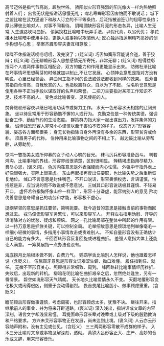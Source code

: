 高节迈俗是指气节高尚，超脱世俗。
骄阳似火形容强烈的阳光像火一样灼热地照射着人们；
出言无状是指讲话傲慢无礼；
噤若寒蝉形容因害怕而不敢说话；
城下之盟比喻在武力逼迫下和敌人订立的不平等条约，后泛指被迫签订的屈辱性条约；
厚此薄彼比喻对人、对事不同看待。
阴晴圆缺形容月亮的形态各异，比喻人生无常,人生道路坎坷曲折。
偷梁换柱比喻暗中玩弄手法，以假代真，以劣代优；
移花接木比喻暗中使用手段，更换人或事物以欺骗他人;
匠心独运指运用精巧高妙的创作构想与心思；
举案齐眉形容夫妻互相尊敬；

喋喋不休指说话唠唠叨叨，没完没了；(贬义词)
巧舌如簧形容能说会道，善于狡辩；(贬义词)
百无聊赖形容人思想感情无所寄托，非常无聊；(贬义词)
相得益彰指两个人或两件事物互相配合，双方的能力和作用更能显示出来。
防微杜渐比喻在坏事情坏思想萌芽的时候就加以制止,不让它发展。
心领神会意思是指对方没有明说，心里已经领会。
异曲同工指不同的说法或做法都收到同样的效果。
孤芳自赏指自命清高，自我欣赏的人。也指脱离群众，自以为了不起。
沽名钓誉意思是使用各种不正当手段以谋取好的名声和荣誉。
二把刀主要指对某项工作知识不足、技术不高的人。
变色龙比喻善变、见风使舵的人。

焚膏继晷形容夜以继日地用功读书或努力工作。‌
水天一色形容水天相接的辽阔景象。‌
坐以待旦常用于形容勤勉不懈的人或行为。
克勤克俭是一种传统美德，‌强调勤奋工作、‌勤俭节约的生活态度。‌
群策群力指大家一起出谋出力，‌发挥集体的力量。‌
诚惶诚恐形容人非常小心谨慎以至于害怕不安的样子。‌
仪态万方”形容容貌、姿态各方面都很美；
身无长物指除自身外再没有多余的东西，形容贫穷或俭朴。
须眉男子的代称。
伯仲用来比喻事物之间的不相上下。‌
敲边鼓比喻从旁帮腔，从旁助势。

惊鸿一瞥指美女或所仰慕的女子动人心魄的目光。
秣马厉兵形容准备战斗。
判若鸿沟，比喻事物的界线，形容界线很清楚，区别很明显。
殚精竭虑指用尽精力、费尽心思，(褒义词)。
色厉内荏意思是外表强硬而内心怯懦。
外强中干指外表上好像很强大，实际上很空虚。
东山再起指再度出任要职，也比喻失势之后重新恢复地位。
缄口不言意思是封住嘴巴，不开口说话，形容畏惧权势，言语谨慎，怕招惹是非，应当说的而不敢说或不愿意说。
三缄其口形容说话极其谨慎、不轻易开口。
虚怀若谷指胸怀像山谷一样深广，形容十分谦虚，能容纳别人的意见
矜功伐善意思是夸耀自己的功劳和才能，形容极不虚心。

提纲挈领的意思是抓住要领，简明扼要。
抚今追昔的意思是接触当前的事物而回想过去。
戎马倥偬形容军务繁忙，可以来形容军人。
开释左右指用劝慰、开导的话消除对方的忧愁、疑虑和烦恼。
网之一孔比喻局部在整体中所起的作用有限‌。‌
以一持万意思是抓住关键，可以控制全局‌。
毛举细故意思是烦琐地列举像毫毛一样细小轻微的事情，多指用小事情攻击或责难别人。
不知自量形容没有正确估计自己的能力有多大。
千回百转形容反复回旋或进程曲折。
差强人意指大体上还能让人满意。
一筹莫展指一点办法也没有。

海底捞月比喻根本做不到，白费力气。
鹦鹉学舌比喻别人怎样说，他也跟着怎样说（含贬义）。
佶屈聱牙意思是形容文词艰涩生僻、拗口难懂。
履任指到任、就任。
无微不至形容关心、照顾得非常细致、周到。
峰回路转比喻事情经历挫折、失败后，出现新的转机。
柳暗花明比喻在曲折艰辛之后，忽然绝处逢生，另有一番情景。
碧空如洗形容天气晴朗。
天长地久比喻爱情永久不变。
天翻地覆形容变化极大或闹得很凶，侧重于变动得剧烈。
畏首畏尾比喻胆小、做事顾虑重重。（含贬义）

瞻前顾后形容做事谨慎，考虑周密，也形容顾虑太多，犹豫不决。
继往开来，指继承前人的事业，并为将来开辟道路。(褒义词)
深入浅出，指讲话或文章的内容深刻，语言文字却浅显易懂。
耳提面命形容长辈对晚辈或上级对下级的殷勤教诲和严格要求。
方兴未艾形容事物正在发展，尚未达到止境。(褒义词)
人云亦云形容随声附和，没有主见或创见。（含贬义）
三三两两形容零散不成群的样子。
入木三分比喻对文章或事物见解深刻，透彻。
黄钟大吕形容正大、庄严、高妙的音乐或文辞，用来形容音乐。












